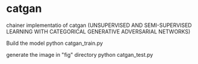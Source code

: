 # catgan
chainer implementatio of catgan (UNSUPERVISED AND SEMI-SUPERVISED LEARNING WITH CATEGORICAL GENERATIVE ADVERSARIAL NETWORKS)

Build the model 
python catgan_train.py

generate the image in "fig" directory
python catgan_test.py
